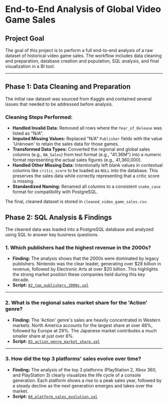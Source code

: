 # End-to-End Analysis of Global Video Game Sales

## Project Goal
The goal of this project is to perform a full end-to-end analysis of a raw dataset of historical video game sales. The workflow includes data cleaning and preparation, database creation and population, SQL analysis, and final visualization in a BI tool.

***

## Phase 1: Data Cleaning and Preparation

The initial raw dataset was sourced from Kaggle and contained several issues that needed to be addressed before analysis.

### Cleaning Steps Performed:
* **Handled Invalid Data:** Removed all rows where the `Year_of_Release` was listed as "N/A".
* **Imputed Missing Values:** Replaced "N/A" `Publisher` fields with the value 'Unknown' to retain the sales data for those games.
* **Transformed Data Types:** Converted the regional and global sales columns (e.g., `NA_Sales`) from text format (e.g., "41.36M") into a numeric format representing the actual sales figures (e.g., 41,360,000).
* **Handled Other Missing Data:** Intentionally left blank values in contextual columns like `critic_score` to be loaded as `NULL` into the database. This preserves the sales data while correctly representing that a critic score is missing.
* **Standardized Naming:** Renamed all columns to a consistent `snake_case` format for compatibility with PostgreSQL.

The final, cleaned dataset is stored in `cleaned_video_game_sales.csv`.

## Phase 2: SQL Analysis & Findings 

The cleaned data was loaded into a PostgreSQL database and analyzed using SQL to answer key business questions.

### 1. Which publishers had the highest revenue in the 2000s?
* **Finding:** The analysis shows that the 2000s were dominated by legacy publishers. Nintendo was the clear leader, generating over $28 billion in revenue, followed by Electronic Arts at over $20 billion. This highlights the strong market position these companies held during this key decade.
* **Script:** [`02_top_publishers_2000s.sql`](./sql_scripts/02_top_publishers_2000s.sql)

---

### 2. What is the regional sales market share for the 'Action' genre?
* **Finding:** The 'Action' genre's sales are heavily concentrated in Western markets. North America accounts for the largest share at over 48%, followed by Europe at 29%. The Japanese market contributes a much smaller share at just over 8%.
* **Script:** [`03_action_genre_market_share.sql`](./sql_scripts/03_action_genre_market_share.sql)

---

### 3. How did the top 3 platforms' sales evolve over time?
* **Finding:** The analysis of the top 3 platforms (PlayStation 2, Xbox 360, and PlayStation 3) clearly visualizes the life cycle of a console generation. Each platform shows a rise to a peak sales year, followed by a steady decline as the next generation emerges and takes over the market.
* **Script:** [`04_platform_sales_evolution.sql`](./sql_scripts/04_platform_sales_evolution.sql)